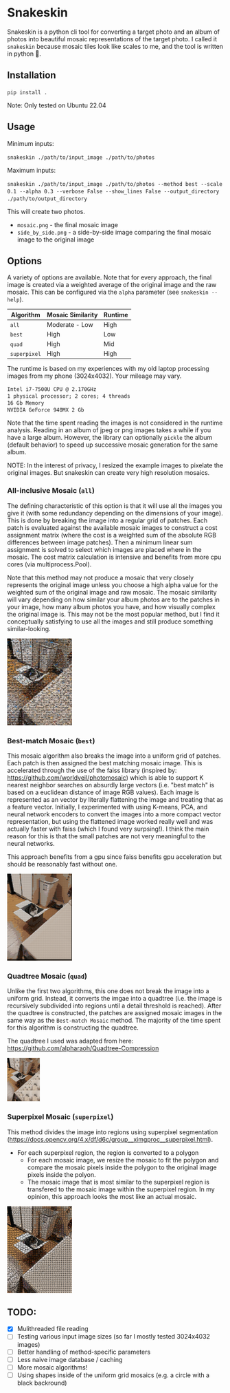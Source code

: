 # Snakeskin

Snakeskin is a python cli tool for converting a target photo and an album of photos into beautiful mosaic representations of the target photo. I called it `snakeskin` because mosaic tiles look like scales to me, and the tool is written in python :snake:.

## Installation

`pip install .`

Note: Only tested on Ubuntu 22.04

## Usage

Minimum inputs:

`snakeskin ./path/to/input_image ./path/to/photos`

Maximum inputs:

`snakeskin ./path/to/input_image ./path/to/photos --method best --scale 0.1 --alpha 0.3 --verbose False --show_lines False --output_directory ./path/to/output_directory`

This will create two photos.
- `mosaic.png` - the final mosaic image
- `side_by_side.png` - a side-by-side image comparing the final mosaic image to the original image

## Options

A variety of options are available. Note that for every approach, the final image is created via a weighted average of the original image and the raw mosaic. This can be configured via the `alpha` parameter (see `snakeskin --help`).

| Algorithm  | Mosaic Similarity  | Runtime  |
|---|---|---|
| `all`  |  Moderate - Low | High  |
| `best`  | High  |  Low |
| `quad`  | High  | Mid  |
| `superpixel`  | High  |  High |

The runtime is based on my experiences with my old laptop processing images from my phone (3024x4032). Your mileage may vary.
```
Intel i7-7500U CPU @ 2.170GHz
1 physical processor; 2 cores; 4 threads
16 Gb Memory
NVIDIA GeForce 940MX 2 Gb
```

Note that the time spent reading the images is not considered in the runtime analysis. Reading in an album of jpeg or png images takes a while if you have a large album. However, the library can optionally `pickle` the album (default behavior) to speed up successive mosaic generation for the same album. 

NOTE: In the interest of privacy, I resized the example images to pixelate the original images. But snakeskin can create very high resolution mosaics.

### All-inclusive Mosaic (`all`)

The defining characteristic of this option is that it will use all the images you give it (with some redundancy depending on the dimensions of your image). This is done by breaking the image into a regular grid of patches. Each patch is evaluated against the available mosaic images to construct a cost assignment matrix (where the cost is a weighted sum of the absolute RGB differences between image patches). Then a minimum linear sum assignment is solved to select which images are placed where in the mosaic. The cost matrix calculation is intensive and benefits from more cpu cores (via multiprocess.Pool).

Note that this method may not produce a mosaic that very closely represents the original image unless you choose a high alpha value for the weighted sum of the original image and raw mosaic. The mosaic similarity will vary depending on how similar your album photos are to the patches in your image, how many album photos you have, and how visually complex the original image is. This may not be the most popular method, but I find it conceptually satisfying to use all the images and still produce something similar-looking.

![All-inclusive Mosaic](photos/all.png)

### Best-match Mosaic (`best`)

This mosaic algorithm also breaks the image into a uniform grid of patches. Each patch is then assigned the best matching mosaic image. This is accelerated through the use of the faiss library (inspired by: https://github.com/worldveil/photomosaic) which is able to support K nearest neighbor searches on absurdly large vectors (i.e. "best match" is based on a euclidean distance of image RGB values). Each image is represented as an vector by literally flattening the image and treating that as a feature vector. Initially, I experimented with using K-means, PCA, and neural network encoders to convert the images into a more compact vector representation, but using the flattened image worked really well and was actually faster with faiss (which I found very surpsing!). I think the main reason for this is that the small patches are not very meaningful to the neural networks. 

This approach benefits from a gpu since faiss benefits gpu acceleration but should be reasonably fast without one.

![Best-match Mosaic](photos/best.png)

### Quadtree Mosaic (`quad`)

Unlike the first two algorithms, this one does not break the image into a uniform grid. Instead, it converts the imgae into a quadtree (i.e. the image is recursively subdivided into regions until a detail threshold is reached). After the quadtree is constructed, the patches are assigned mosaic images in the same way as the `Best-match Mosaic` method. The majority of the time spent for this algorithm is constructing the quadtree.

The quadtree I used was adapted from here: https://github.com/alpharaoh/Quadtree-Compression

![Quadtree Mosaic](photos/quad.png)

### Superpixel Mosaic  (`superpixel`)

This method divides the image into regions using superpixel segmentation (https://docs.opencv.org/4.x/df/d6c/group__ximgproc__superpixel.html).
- For each superpixel region, the region is converted to a polygon
  - For each mosaic image, we resize the mosaic to fit the polygon and compare the mosaic pixels inside the polygon to the original image pixels inside the polyon.
  - The mosaic image that is most similar to the superpixel region is transfered to the mosaic image within the superpixel region.
In my opinion, this approach looks the most like an actual mosaic.

![Superpixel Mosaic](photos/superpixel.png)

## TODO:
- [x] Mulithreaded file reading
- [ ] Testing various input image sizes (so far I mostly tested 3024x4032 images)
- [ ] Better handling of method-specific parameters
- [ ] Less naive image database / caching
- [ ] More mosaic algorithms!
- [ ] Using shapes inside of the uniform grid mosaics (e.g. a circle with a black backround)
